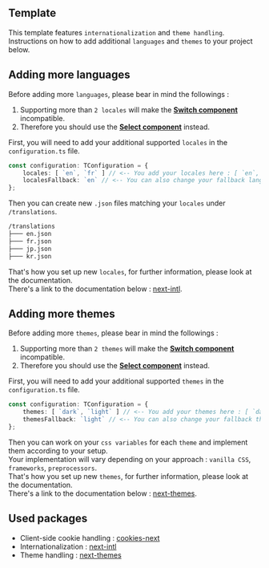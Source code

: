 ## Template
This template features `internationalization` and `theme handling`.<br>
Instructions on how to add additional `languages` and `themes` to your project below.<br>

## Adding more languages
Before adding more `languages`, please bear in mind the followings :<br>

1. Supporting more than `2 locales` will make the <u>**Switch component**</u> incompatible.
2. Therefore you should use the <u>**Select component**</u> instead.

First, you will need to add your additional supported `locales` in the `configuration.ts` file.<br>
```typescript
const configuration: TConfiguration = {
    locales: [ `en`, `fr` ] // <-- You add your locales here : [ `en`, `fr`, `jp`, `kr` ]
    localesFallback: `en` // <-- You can also change your fallback language here
};
```
Then you can create new `.json` files matching your `locales` under `/translations`.<br>
```markdown
/translations
├─── en.json
├─── fr.json
├─── jp.json
├─── kr.json
```
That's how you set up new `locales`, for further information, please look at the documentation.<br>
There's a link to the documentation below : [next-intl](#used-packages).<br>

## Adding more themes
Before adding more `themes`, please bear in mind the followings :<br>

1. Supporting more than `2 themes` will make the <u>**Switch component**</u> incompatible.
2. Therefore you should use the <u>**Select component**</u> instead.

First, you will need to add your additional supported `themes` in the `configuration.ts` file.<br>
```typescript
const configuration: TConfiguration = {
    themes: [ `dark`, `light` ] // <-- You add your themes here : [ `dark`, `dawn`, `light`, `neon` ]
    themesFallback: `light` // <-- You can also change your fallback theme here
};
```
Then you can work on your `css variables` for each `theme` and implement them according to your setup.<br>
Your implementation will vary depending on your approach : `vanilla CSS`, `frameworks`, `preprocessors`.<br>
That's how you set up new `themes`, for further information, please look at the documentation.<br>
There's a link to the documentation below : [next-themes](#used-packages).<br>

## Used packages
- Client-side cookie handling : [cookies-next](https://github.com/andreizanik/cookies-next)
- Internationalization : [next-intl](https://next-intl-docs.vercel.app/docs/getting-started)
- Theme handling : [next-themes](https://github.com/pacocoursey/next-themes)